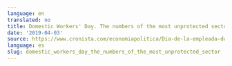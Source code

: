 ```yaml
---
language: en
translated: no
title: Domestic Workers' Day. The numbers of the most unprotected sector.
date: '2019-04-03'
source: https://www.cronista.com/economiapolitica/Dia-de-la-empleada-domestica-los-numeros-del-sector-mas-desprotegido-20190403-0052.html
language: es
slug: domestic_workers_day_the_numbers_of_the_most_unprotected_sector
---
```




